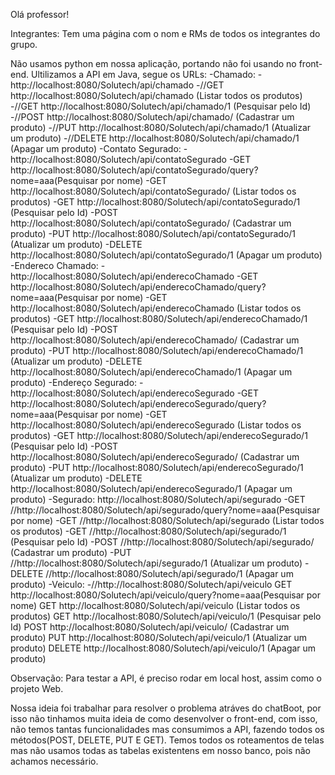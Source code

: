 Olá professor!

Integrantes: Tem uma página com o nom e RMs de todos os integrantes do grupo.

Não usamos python em nossa aplicação, portando não foi usando no front-end. Ultilizamos a API em Java, segue os URLs:
-Chamado:
-http://localhost:8080/Solutech/api/chamado
-//GET http://localhost:8080/Solutech/api/chamado (Listar todos os produtos)
-//GET http://localhost:8080/Solutech/api/chamado/1 (Pesquisar pelo Id)
-//POST http://localhost:8080/Solutech/api/chamado/ (Cadastrar um produto)
-//PUT http://localhost:8080/Solutech/api/chamado/1 (Atualizar um produto)
-//DELETE http://localhost:8080/Solutech/api/chamado/1 (Apagar um produto)
-Contato Segurado:
-http://localhost:8080/Solutech/api/contatoSegurado
-GET http://localhost:8080/Solutech/api/contatoSegurado/query?nome=aaa(Pesquisar por nome)
-GET http://localhost:8080/Solutech/api/contatoSegurado/ (Listar todos os produtos)
-GET http://localhost:8080/Solutech/api/contatoSegurado/1 (Pesquisar pelo Id)
-POST http://localhost:8080/Solutech/api/contatoSegurado/ (Cadastrar um produto)
-PUT http://localhost:8080/Solutech/api/contatoSegurado/1 (Atualizar um produto)
-DELETE http://localhost:8080/Solutech/api/contatoSegurado/1 (Apagar um produto)
-Endereco Chamado:
-http://localhost:8080/Solutech/api/enderecoChamado
-GET http://localhost:8080/Solutech/api/enderecoChamado/query?nome=aaa(Pesquisar por nome)
-GET http://localhost:8080/Solutech/api/enderecoChamado (Listar todos os produtos)
-GET http://localhost:8080/Solutech/api/enderecoChamado/1 (Pesquisar pelo Id)
-POST http://localhost:8080/Solutech/api/enderecoChamado/ (Cadastrar um produto)
-PUT http://localhost:8080/Solutech/api/enderecoChamado/1 (Atualizar um produto)
-DELETE http://localhost:8080/Solutech/api/enderecoChamado/1 (Apagar um produto)
-Endereço Segurado:
-http://localhost:8080/Solutech/api/enderecoSegurado
-GET http://localhost:8080/Solutech/api/enderecoSegurado/query?nome=aaa(Pesquisar por nome)
-GET http://localhost:8080/Solutech/api/enderecoSegurado (Listar todos os produtos)
-GET http://localhost:8080/Solutech/api/enderecoSegurado/1 (Pesquisar pelo Id)
-POST http://localhost:8080/Solutech/api/enderecoSegurado/ (Cadastrar um produto)
-PUT http://localhost:8080/Solutech/api/enderecoSegurado/1 (Atualizar um produto)
-DELETE http://localhost:8080/Solutech/api/enderecoSegurado/1 (Apagar um produto)
-Segurado:
http://localhost:8080/Solutech/api/segurado
-GET //http://localhost:8080/Solutech/api/segurado/query?nome=aaa(Pesquisar por nome)
-GET //http://localhost:8080/Solutech/api/segurado (Listar todos os produtos)
-GET //http://localhost:8080/Solutech/api/segurado/1 (Pesquisar pelo Id)
-POST //http://localhost:8080/Solutech/api/segurado/ (Cadastrar um produto)
-PUT //http://localhost:8080/Solutech/api/segurado/1 (Atualizar um produto)
-DELETE //http://localhost:8080/Solutech/api/segurado/1 (Apagar um produto)
-Veiculo:
-//http://localhost:8080/Solutech/api/veiculo
GET http://localhost:8080/Solutech/api/veiculo/query?nome=aaa(Pesquisar por nome)
GET http://localhost:8080/Solutech/api/veiculo (Listar todos os produtos)
GET http://localhost:8080/Solutech/api/veiculo/1 (Pesquisar pelo Id)
POST http://localhost:8080/Solutech/api/veiculo/ (Cadastrar um produto)
PUT http://localhost:8080/Solutech/api/veiculo/1 (Atualizar um produto)
DELETE http://localhost:8080/Solutech/api/veiculo/1 (Apagar um produto)

Observação: Para testar a API, é preciso rodar em local host, assim como o projeto Web.

Nossa ideia foi trabalhar para resolver o problema atráves do chatBoot, por isso não tinhamos muita ideia de como desenvolver o front-end, com isso, não temos tantas funcionalidades mas consumimos a API, fazendo todos os métodos(POST, DELETE, PUT E GET). Temos todos os roteamentos de telas mas não usamos todas as tabelas existentens em nosso banco, pois não achamos necessário.
